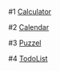 \#1 [Calculator](https://alrightchiu.github.io/LifeIsTraining/practice4/calculator.html)

\#2 [Calendar](https://alrightchiu.github.io/LifeIsTraining/practice5/calendar.html)

\#3 [Puzzel](https://alrightchiu.github.io/LifeIsTraining/practice6/puzzle.html)

\#4 [TodoList](https://alrightchiu.github.io/LifeIsTraining/practice7/todoList.html)

